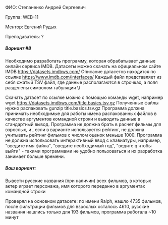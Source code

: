 ФИО: Степаненко Андрей Сергеевич 

Группа: WEB-11

Ментор: Евгений Рудых

Преподаватель: ?


##### Вариант #8
Необходимо разработать программу, которая обрабатывает данные онлайн сервиса IMDB.
Датасеты можно скачать на официальном сайте IMDB https://datasets.imdbws.com/
Описание датасетов находится по ссылке https://www.imdb.com/interfaces/
Каждый файл представляет из себя сжатый TSV файл, где данные располагаются в строчках, а поля разделены символом табуляции \t

Скачать датасет по ссылке можно с помощью команды wget, например
wget https://datasets.imdbws.com/title.basics.tsv.gz
Полученные файлы нужно распаковать
gunzip title.basics.tsv.gz
Программа должна принимать необходимые для работы имена распакованных файлов в качестве аргументов командной строки и выводить данные в стандартный вывод.
Программа не должна брать в расчет фильмы для взрослых, и , если в варианте используется рейтинг, не должна учитывать рейтинг фильмов с числом оценок меньше 1000.
Программа не должна использовать интерактивный ввод с клавиатуры, например, "введите имя файла", "введите необходимый год", "ведите q чтобы выйти" - такими программами не удобно пользоваться и их разработка занимает больше времени.

##### Ваш вариант:
Вывести русские названия (при наличии) всех фильмов, в которых актер играет персонажа, имя которого переданно в аргументах командной строки


Проверял на основном датасете: по имени Ralph, нашло 4735 фильмов, после фильтрации фильмов для взрослых осталось 4610, русские названия нашлись только для 193 фильмов, программа работала ~10 минут